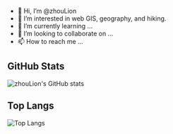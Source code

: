 - 👋 Hi, I’m @zhouLion
- 👀 I’m interested in web GIS, geography, and hiking.
- 🌱 I’m currently learning ...
- 💞️ I’m looking to collaborate on ...
- 📫 How to reach me ...


## GitHub Stats
![zhouLion's GitHub stats](https://github-readme-stats.vercel.app/api?username=zhouLion&show_icons=true)


## Top Langs
![Top Langs](https://github-readme-stats.vercel.app/api/top-langs/?username=zhouLion)


<!---
zhouLion/zhouLion is a ✨ special ✨ repository because its `README.md` (this file) appears on your GitHub profile.
You can click the Preview link to take a look at your changes.
--->
